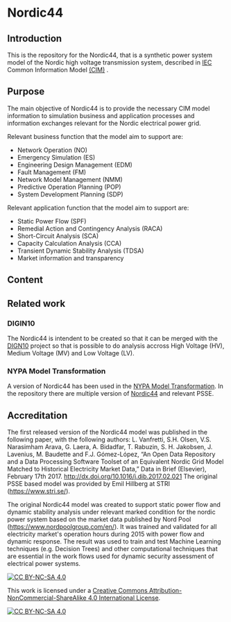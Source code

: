 # Nordic44
## Introduction
This is the repository for the Nordic44, that is a synthetic power system model of the Nordic high voltage transmission system, described in [IEC](https://www.iec.ch/homepage) Common Information Model [(CIM)](https://en.wikipedia.org/wiki/Common_Information_Model_(electricity)) .

## Purpose
The main objective of Nordic44 is to provide the necessary CIM model information to simulation business and application processes and information exchanges relevant for the Nordic electrical power grid.

Relevant business function that the model aim to support are:
-	Network Operation (NO)
-	Emergency Simulation (ES)
-	Engineering Design Management (EDM)
-	Fault Management (FM)
-	Network Model Management (NMM)
-	Predictive Operation Planning (POP)
-	System Development Planning (SDP)

Relevant application function that the model aim to support are:
-	Static Power Flow (SPF)
-	Remedial Action and Contingency Analysis (RACA)
-	Short-Circuit Analysis (SCA)
-	Capacity Calculation Analysis (CCA)
-	Transient Dynamic Stability Analysis (TDSA)
-	Market information and transparency

## Content

## Related work
### DIGIN10
The Nordic44 is intendent to be created so that it can be merged with the [DIGN10](https://github.com/digin-energi/Grunnprofil) project so that is possible to do analysis accross High Voltage (HV), Medium Voltage (MV) and Low Voltage (LV).

### NYPA Model Transformation
A version of Nordic44 has been used in the [NYPA Model Transformation](https://github.com/ALSETLab/NYPAModelTransformation).
In the repository there are multiple version of [Nordic44](https://github.com/ALSETLab/NYPAModelTransformation/tree/master/ModelTransf-Tool/Prototype/examples/nordic-44) and relevant PSSE.  

## Accreditation
The first released version of the Nordic44 model was published in the following paper, with the following authors:
L. Vanfretti, S.H. Olsen, V.S. Narasimham Arava, G. Laera, A. Bidadfar, T. Rabuzin, S. H. Jakobsen, J. Lavenius, M. Baudette and F.J. Gómez-López, “An Open Data Repository and a Data Processing Software Toolset of an Equivalent Nordic Grid Model Matched to Historical Electricity Market Data,” Data in Brief (Elsevier), February 17th 2017. http://dx.doi.org/10.1016/j.dib.2017.02.021
The original PSSE based model was provided by Emil Hillberg at STRI (https://www.stri.se/).

The original Nordic44 model was created to support static power flow and dynamic stability analysis under relevant marked condition for the nordic power system based on the market data published by Nord Pool (https://www.nordpoolgroup.com/en/). It was trained and validated for all electricity market's operation hours during 2015 with power flow and dynamic response. The result was used to train and test Machine Learning techniques (e.g. Decision Trees) and other computational techniques that
are essential in the work flows used for dynamic security assessment of electrical power systems.

[![CC BY-NC-SA 4.0][cc-by-nc-sa-shield]][cc-by-nc-sa]

This work is licensed under a
[Creative Commons Attribution-NonCommercial-ShareAlike 4.0 International License][cc-by-nc-sa].

[![CC BY-NC-SA 4.0][cc-by-nc-sa-image]][cc-by-nc-sa]

[cc-by-nc-sa]: http://creativecommons.org/licenses/by-nc-sa/4.0/
[cc-by-nc-sa-image]: https://licensebuttons.net/l/by-nc-sa/4.0/88x31.png
[cc-by-nc-sa-shield]: https://img.shields.io/badge/License-CC%20BY--NC--SA%204.0-lightgrey.svg
